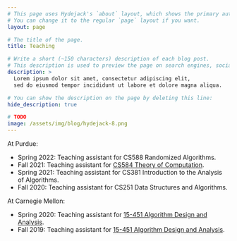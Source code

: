 ```yaml
---
# This page uses Hydejack's `about` layout, which shows the primary author's picture and about text at the top.
# You can change it to the regular `page` layout if you want.
layout: page

# The title of the page.
title: Teaching

# Write a short (~150 characters) description of each blog post.
# This description is used to preview the page on search engines, social media, etc.
description: >
  Lorem ipsum dolor sit amet, consectetur adipiscing elit,
  sed do eiusmod tempor incididunt ut labore et dolore magna aliqua.

# You can show the description on the page by deleting this line:
hide_description: true

# TODO
image: /assets/img/blog/hydejack-8.png
---
```


At Purdue:
- Spring 2022: Teaching assistant for CS588 Randomized Algorithms.
- Fall 2021: Teaching assistant for [CS584 Theory of Computation](https://www.cs.purdue.edu/homes/egrigore/CS584FT21/).
- Spring 2021: Teaching assistant for CS381 Introduction to the Analysis of Algorithms.
- Fall 2020: Teaching assistant for CS251 Data Structures and Algorithms.

At Carnegie Mellon:
- Spring 2020: Teaching assistant for [15-451 Algorithm Design and Analysis](https://www.cs.cmu.edu/~15451-s20/index.html).
- Fall 2019: Teaching assistant for [15-451 Algorithm Design and Analysis](https://www.cs.cmu.edu/~15451-f19/index.html).
